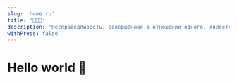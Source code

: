 ```yaml
---
slug: 'home:ru'
title: '🌈🌈🌈'
description: 'Несправедливость, совершённая в отношении одного, является угрозой для всех.'
withPress: false
---
```


# Hello world 🌈
